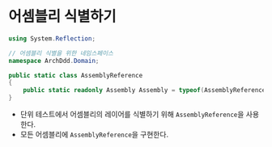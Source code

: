 # 어셈블리 식별하기

```cs
using System.Reflection;

// 어셈블리 식별을 위한 네임스페이스
namespace ArchDdd.Domain;

public static class AssemblyReference
{
    public static readonly Assembly Assembly = typeof(AssemblyReference).Assembly;
}
```
- 단위 테스트에서 어셈블리의 레이어를 식별하기 위해 `AssemblyReference`을 사용한다.
- 모든 어셈블리에 `AssemblyReference`을 구현한다.